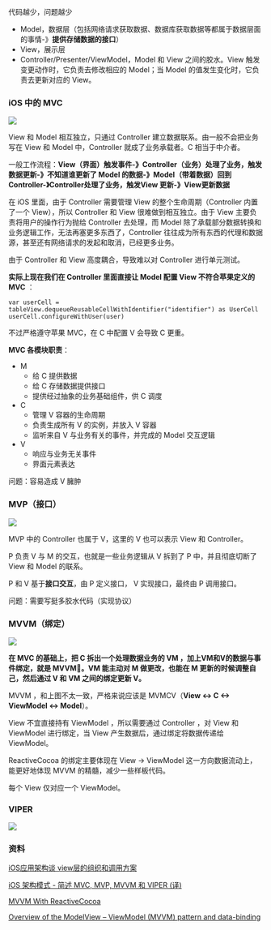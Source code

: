 代码越少，问题越少

- Model，数据层（包括网络请求获取数据、数据库获取数据等都属于数据层面的事情-》**提供存储数据的接口**）
- View，展示层
- Controller/Presenter/ViewModel，Model 和 View 之间的胶水。View 触发变更动作时，它负责去修改相应的 Model；当 Model 的值发生变化时，它负责去更新对应的 View。



### iOS 中的 MVC

![](<https://dn-coding-net-production-pp.codehub.cn/8d779f6a-265b-43c3-90be-dc9997b9963d.png>)

View 和 Model 相互独立，只通过 Controller 建立数据联系。由一般不会把业务写在 View 和 Model 中，Controller 就成了业务承载者。C 相当于中介者。

一般工作流程：**View（界面）触发事件-》Controller（业务）处理了业务，触发数据更新-》不知道谁更新了 Model 的数据-》Model（带着数据）回到Controller-》Controller处理了业务，触发View 更新-》View更新数据**

在 iOS 里面，由于 Controller 需要管理 View 的整个生命周期（Controller 内置了一个 View），所以 Controller 和 View 很难做到相互独立。由于 View 主要负责将用户的操作行为抛给 Controller 去处理，而 Model 除了承载部分数据转换和业务逻辑工作，无法再塞更多东西了，Controller 往往成为所有东西的代理和数据源，甚至还有网络请求的发起和取消，已经更多业务。

由于 Controller 和 View 高度耦合，导致难以对 Controller 进行单元测试。

**实际上现在我们在 Controller 里面直接让 Model 配置 View 不符合苹果定义的 MVC** ：

```
var userCell = tableView.dequeueReusableCellWithIdentifier("identifier") as UserCell
userCell.configureWithUser(user)
```

不过严格遵守苹果 MVC，在 C 中配置 V 会导致 C 更重。

**MVC 各模块职责**：

- M
  - 给 C 提供数据
  - 给 C 存储数据提供接口
  - 提供经过抽象的业务基础组件，供 C 调度
- C
  - 管理 V 容器的生命周期
  - 负责生成所有 V 的实例，并放入 V 容器
  - 监听来自 V 与业务有关的事件，并完成的 Model 交互逻辑
- V
  - 响应与业务无关事件
  - 界面元素表达

问题：容易造成 V 臃肿

### MVP（接口）

![](<https://dn-coding-net-production-pp.codehub.cn/d8ad72b3-f150-4988-af6f-0db785c40793.png>)

MVP 中的 Controller 也属于 V，这里的 V 也可以表示 View 和 Controller。

P 负责 V 与 M 的交互，也就是一些业务逻辑从  V 拆到了 P 中，并且彻底切断了 View 和 Model 的联系。

P 和 V 基于**接口交互**，由 P 定义接口， V 实现接口，最终由 P 调用接口。

问题：需要写挺多胶水代码（实现协议）

### MVVM（绑定）

![](<https://dn-coding-net-production-pp.codehub.cn/1b8ff549-4fa4-489a-adf3-e8ba52e6bb96.png>)



**在 MVC 的基础上，把 C 拆出一个处理数据业务的 VM ，加上VM和V的数据与事件绑定，就是 MVVM。VM 能主动对 M 做更改，也能在 M 更新的时候调整自己，然后通过 V 和 VM 之间的绑定更新 V。**

MVVM ，和上图不太一致，严格来说应该是 MVMCV（**View <-> C <-> ViewModel <-> Model**）。

View 不宜直接持有 ViewModel ，所以需要通过 Controller ，对 View 和 ViewModel 进行绑定，当 View 产生数据后，通过绑定将数据传递给 ViewModel。

ReactiveCocoa 的绑定主要体现在 View -> ViewModel 这一方向数据流动上，能更好地体现 MVVM 的精髓，减少一些样板代码。

每个 View 仅对应一个 ViewModel。



### VIPER

![](<https://dn-coding-net-production-pp.codehub.cn/aaa8d85f-b66a-4bb2-a8f5-13fae704d3b1.png>)



### 资料

[iOS应用架构谈 view层的组织和调用方案](https://casatwy.com/iosying-yong-jia-gou-tan-viewceng-de-zu-zhi-he-diao-yong-fang-an.html)

[iOS 架构模式 - 简述 MVC, MVP, MVVM 和 VIPER (译)](<https://blog.coding.net/blog/ios-architecture-patterns>)

[MVVM With ReactiveCocoa](<http://blog.leichunfeng.com/blog/2016/02/27/mvvm-with-reactivecocoa/>)

[Overview of the ModelView – ViewModel (MVVM) pattern and data-binding](<https://russelleast.wordpress.com/2008/08/09/overview-of-the-modelview-viewmodel-mvvm-pattern-and-data-binding/>)
